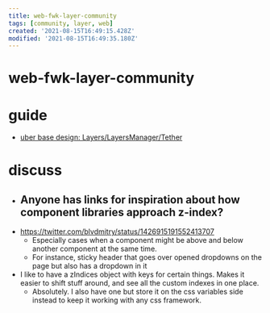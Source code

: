 ```yaml
---
title: web-fwk-layer-community
tags: [community, layer, web]
created: '2021-08-15T16:49:15.428Z'
modified: '2021-08-15T16:49:35.180Z'
---
```


# web-fwk-layer-community

# guide

- [uber base design: Layers/LayersManager/Tether](https://baseweb.design/components/layer/)
# discuss
- ## Anyone has links for inspiration about how component libraries approach z-index? 
- https://twitter.com/blvdmitry/status/1426915191552413707
  - Especially cases when a component might be above and below another component at the same time. 
  - For instance, sticky header that goes over opened dropdowns on the page but also has a dropdown in it
- I like to have a zIndices object with keys for certain things. Makes it easier to shift stuff around, and see all the custom indexes in one place.
  - Absolutely. I also have one but store it on the css variables side instead to keep it working with any css framework.
